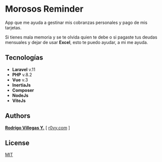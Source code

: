 # Morosos Reminder

App que me ayuda a gestinar mis cobranzas personales y pago de mis tarjetas.

Si tienes mala memoria y se te olvida quien te debe o si pagaste tus deudas mensuales y dejar de usar **Excel**, esto te puedo ayudar, a mi me ayuda.
 
## Tecnologías

- **Laravel** v.11
- **PHP** v.8.2
- **Vue** v.3
- **InertiaJs**
- **Composer**
- **NodeJs**
- **ViteJs**

## Authors

[**Rodrigo Villegas Y.**](https://www.github.com/Rodri-Villegas-Y) 
[ [r0vy.com](https://www.r0vy.com) ]

## License

[MIT](https://choosealicense.com/licenses/mit/)